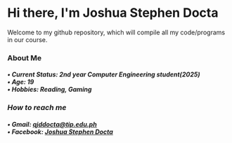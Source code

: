 # Hi there, I'm Joshua Stephen Docta
Welcome to my github repository, which will compile all my code/programs in our course.<br>
**<h3>About Me**<br><h5>
• Current Status: 2nd year Computer Engineering student(2025)<br>
• Age: 19<br>
• Hobbies: Reading, Gaming<br>
**<h3>How to reach me**<br><h5>
• Gmail: qjddocta@tip.edu.ph<br>
• Facebook: [Joshua Stephen Docta](https://www.facebook.com/joshuastephendocta)
